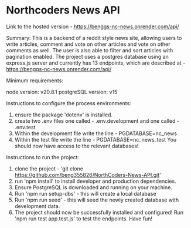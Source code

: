 # Northcoders News API

Link to the hosted version - https://benggs-nc-news.onrender.com/api/

Summary: This is a backend of a reddit style news site, allowing users to write articles, comment and vote on other articles and vote on other comments as well. The user is also able to filter and sort articles with pagination enabled. The project uses a postgres database using an express.js server and currently has 13 endpoints, which are described at - https://benggs-nc-news.onrender.com/api/ 

Minimum requirements:

node version: v20.8.1
postgreSQL version: v15

Instructions to configure the process environments:

1. ensure the package 'dotenv' is installed.
2. create two .env files one called - .env.development and one called - .env.test
3. Within the development file write the line - PGDATABASE=nc_news
4. Within the test file write the line - PGDATABASE=nc_news_test
You should now have access to the relevant databases!

Instructions to run the project:

1. clone the project - 'git clone https://github.com/beng355826/NorthCoders-News-API.git'
2. run 'npm install' to install developer and production dependencies. 
3. Ensure PostgreSQL is downloaded and running on your machine.
4. Run 'npm run setup-dbs' - this will create a local database
5. Run 'npm run seed' - this will seed the newly created database with development data.
6. The project should now be successfully installed and configured! Run 'npm run test app.test.js' to test the endpoints. Have fun!








